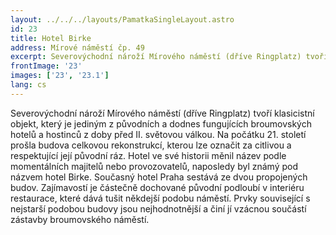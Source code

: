 ```yaml
---
layout: ../../../layouts/PamatkaSingleLayout.astro
id: 23
title: Hotel Birke
address: Mírové náměstí čp. 49
excerpt: Severovýchodní nároží Mírového náměstí (dříve Ringplatz) tvoří klasicistní objekt, který je jediným z původních a dodnes fungujících broumovských hotelů a hostinců z doby před II. světovou válkou. Na počátku 21. století prošla budova celkovou rekonstrukcí, kterou lze označit za citlivou a respektující její původní ráz.
frontImage: '23'
images: ['23', '23.1']
lang: cs
---
```

Severovýchodní nároží Mírového náměstí (dříve Ringplatz) tvoří klasicistní objekt, který je jediným z původních a dodnes fungujících broumovských hotelů a hostinců z doby před II. světovou válkou. Na počátku 21. století prošla budova celkovou rekonstrukcí, kterou lze označit za citlivou a respektující její původní ráz. Hotel ve své historii měnil název podle momentálních majitelů nebo provozovatelů, naposledy byl známý pod názvem hotel Birke. Současný hotel Praha sestává ze dvou propojených budov. Zajímavostí je částečně dochované původní podloubí v interiéru restaurace, které dává tušit někdejší podobu náměstí. Prvky související s nejstarší podobou budovy jsou nejhodnotnější a činí jí vzácnou součástí zástavby broumovského náměstí.



